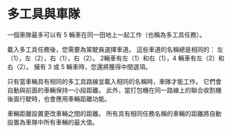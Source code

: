 # 多工具與車隊


一個車隊最多可以有 5 輛車在同一田地上一起工作（也稱為多工具任務）。 



載入多工具任務後，您需要為駕駛員選擇車道。 
這些車道的名稱總是相同的： 
左（1），左（2），右（1），右（2）。 
 2輛車有左（1）和右（1），4 輛車有左（2）和右（2）。 
擁有 3 或 5 輛車時，您還將獲得中間選項。 



只有當車輛具有相同的多工具路線並載入相同的名稱時，車隊才能工作。 
它們會自動與前面的車輛保持一小段距離。 
此外，當打包機在同一路線上的聯合收割機後面行駛時，也會應用車輛距離功能。



車輛距離設置更改車輛之間的距離。
所有具有相同任務名稱的車輛的距離將自動設置為車隊中所有車輛的最大值。 


